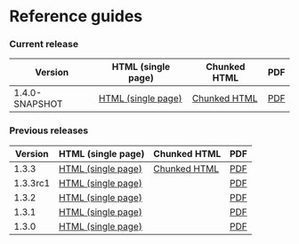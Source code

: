 # Reference guides
    
### Current release

Version | HTML (single page) | Chunked HTML | PDF
--------|--------------------|--------------|----
1.4.0-SNAPSHOT  | [HTML (single page)](../reference-guides/1.4.0/html-single/index.html) | [Chunked HTML](../reference-guides/1.4.0/html/index.html) | [PDF](../reference-guides/1.4.0/castor-reference-guide.pdf) 


### Previous releases

Version | HTML (single page) | Chunked HTML | PDF
--------|--------------------|--------------|----
1.3.3  | [HTML (single page)](../reference-guides/1.3.3/html-single/index.html) | [Chunked HTML](../reference-guides/1.3.3/html/index.html) | [PDF](../reference-guides//1.3.3/castor-reference-guide.pdf) 
1.3.3rc1  | [HTML (single page)](../reference-guides/1.3.3rc1/html-single/index.html) |  | [PDF](../reference-guides/1.3.3rc1/castor-reference-guide.pdf) |
1.3.2  | [HTML (single page)](../reference-guides/1.3.2/html-single/index.html) | | [PDF](../reference-guides/1.3.2/castor-reference-guide.pdf) |
1.3.1  | [HTML (single page)](../reference-guides//1.3.1/html-single/index.html) |  | [PDF](../reference-guides/1.3.1/castor-reference-guide.pdf) |
1.3.0  | [HTML (single page)](../reference-guides/1.3.0/html-single/index.html) | | [PDF](../reference-guides/1.3.0/castor-reference-guide.pdf) |

